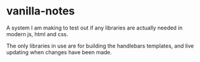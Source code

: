 # vanilla-notes

A system I am making to test out if any libraries are actually needed in modern js, html and css.

The only libraries in use are for building the handlebars templates, and live updating when changes have been made.
